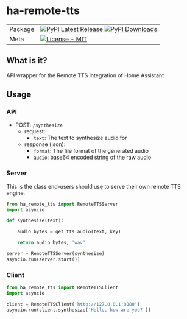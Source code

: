 # ha-remote-tts

|         |   |
| ------- | - |
| Package | [![PyPI Latest Release](https://img.shields.io/pypi/v/ha-remote-tts.svg)](https://pypi.org/project/ha-remote-tts/) [![PyPI Downloads](https://img.shields.io/pypi/dm/ha-remote-tts.svg?label=PyPI%20downloads)](https://pypi.org/project/ha-remote-tts/) |
| Meta    | [![License - MIT](https://img.shields.io/pypi/l/ha-remote-tts.svg)](https://github.com/NicolasNewman/ha-remote-tts/blob/main/LICENSE) |

## What is it?

API wrapper for the Remote TTS integration of Home Assistant

## Usage

### API

- POST: `/synthesize`
  - request:
    - `text`: The text to synthesize audio for
  - response (json):
    - `format`: The file format of the generated audio
    - `audio`: base64 encoded string of the raw audio

### Server

This is the class end-users should use to serve their own remote TTS engine.

```python
from ha_remote_tts import RemoteTTSServer
import asyncio

def synthesize(text):

    audio_bytes = get_tts_audio(text, key)

    return audio_bytes, 'wav'

server = RemoteTTSServer(synthesize)
asyncio.run(server.start())
```

### Client

```python
from ha_remote_tts import RemoteTTSClient
import asyncio

client = RemoteTTSClient('http://127.0.0.1:8080')
asyncio.run(client.synthesize('Hello, how are you?'))
```
